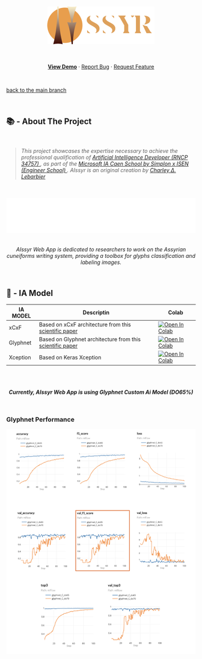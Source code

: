 <a name="readme-top"></a>

<!-- PROJECT LOGO -->
<br />
<div align="center">
  <a href="https://github.com/CharleyDL/Aissyr">
    <img src="asset/logo_aissyr_white_M.png" alt="Logo">
  </a>

  <br />

  <p align="center">
    <br/>
    <br/>
    <a href="https://aissyr-app.streamlit.app"><strong>View Demo</strong></a>
    ·
    <a href="https://github.com/CharleyDL/Aissyr/issues">Report Bug</a>
    ·
    <a href="https://github.com/CharleyDL/Aissyr/issues">Request Feature</a>
  </p>
</div>

<br/>

<!-- TABLE OF CONTENTS -->
<p align="left"><a href="#readme-top">back to the main branch</a></p>

<br/>

<!-- ABOUT THE PROJECT -->

## 📚 - About The Project

<br/>

<blockquote>
  <p>
    <em>
      This project showcases the expertise necessary to achieve the professional qualification of 
        <a href="https://www.francecompetences.fr/recherche/rncp/34757">
          Artificial Intelligence Developer (RNCP 34757)
        </a>
      , as part of the 
        <a href="https://isen-caen.fr/ecole-ia-microsoft-by-simplon-et-isen-ouest/">
          Microsoft IA Caen School by Simplon x ISEN (Engineer School)
        </a>. 
      AIssyr is an original creation by 
        <a href="https://www.linkedin.com/in/charleylebarbier/">
          Charley ∆. Lebarbier
        </a>
    </em>
  </p>
</blockquote>

<br/>
<br/>

<div align="center">
    <img src="asset/hook.svg" alt="empower assyrian cuneiform research you with new AI toolkit companion">
</div>

<br/>

<p align="center">
  <em>
    AIssyr Web App is dedicated to researchers to work on the Assyrian 
    cuneiforms writing system, providing a toolbox for glyphs classification and labeling images.
  </em>
</p>

<br/>

## 🤖 - IA Model

| IA MODEL | Descriptin                                                                                                                  | Colab                                                                                                                                                                                                           |
| -------- | --------------------------------------------------------------------------------------------------------------------------- | --------------------------------------------------------------------------------------------------------------------------------------------------------------------------------------------------------------- |
| xCxF     | Based on xCxF architecture from this [scientific paper](https://iopscience.iop.org/article/10.1088/1742-6596/1235/1/012063) | [![Open In Colab](https://colab.research.google.com/assets/colab-badge.svg)](https://colab.research.google.com/github/CharleyDL/Aissyr/blob/Model/model/model_xCxF/model_xCxF_INITIAL_22Glyphs.ipynb)           |
| Glyphnet | Based on Glyphnet architecture from this [scientific paper](https://ieeexplore.ieee.org/document/9528382)                   | [![Open In Colab](https://colab.research.google.com/assets/colab-badge.svg)](https://colab.research.google.com/github/CharleyDL/Aissyr/blob/Model/model/model_glyphnet/model_glyphnet_INITIAL_22GLYPHS.ipynb)   |
| Xception | Based on Keras Xception                                                                                                     | [![Open In Colab](https://colab.research.google.com/assets/colab-badge.svg)](https://colab.research.google.com/github/CharleyDL/Aissyr/blob/Model/model/model_xception/model_Xception_INITIAL_22GLYPHS-2.ipynb) |

<br />
<br />

<p align="center">
  <b>
    <em>
    Currently, AIssyr Web App is using Glyphnet Custom Ai Model (DO65%)
    </em>
  </b>
</p>

<br>

### Glyphnet Performance

<img src="asset/glyphnet_perf.png" 
     style="display: block;
            margin-left: auto;
            margin-right: auto;">
